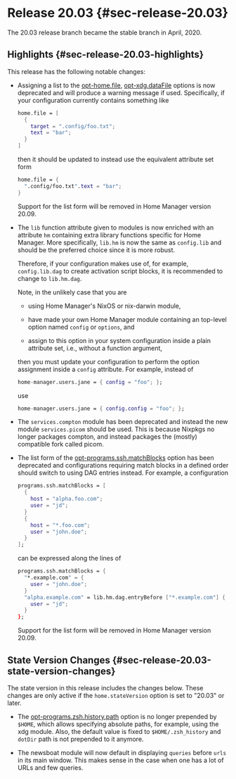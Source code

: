 # Release 20.03 {#sec-release-20.03}

The 20.03 release branch became the stable branch in April, 2020.

## Highlights {#sec-release-20.03-highlights}

This release has the following notable changes:

-   Assigning a list to the [opt-home.file](#opt-home.file),
    [opt-xdg.dataFile](#opt-xdg.dataFile) options is
    now deprecated and will produce a warning message if used.
    Specifically, if your configuration currently contains something
    like

    ``` nix
    home.file = [
      {
        target = ".config/foo.txt";
        text = "bar";
      }
    ]
    ```

    then it should be updated to instead use the equivalent attribute
    set form

    ``` nix
    home.file = {
      ".config/foo.txt".text = "bar";
    }
    ```

    Support for the list form will be removed in Home Manager version
    20.09.

-   The `lib` function attribute given to modules is now enriched with
    an attribute `hm` containing extra library functions specific for
    Home Manager. More specifically, `lib.hm` is now the same as
    `config.lib` and should be the preferred choice since it is more
    robust.

    Therefore, if your configuration makes use of, for example,
    `config.lib.dag` to create activation script blocks, it is
    recommended to change to `lib.hm.dag`.

    Note, in the unlikely case that you are

    -   using Home Manager's NixOS or nix-darwin module,

    -   have made your own Home Manager module containing an top-level
        option named `config` or `options`, and

    -   assign to this option in your system configuration inside a
        plain attribute set, i.e., without a function argument,

    then you must update your configuration to perform the option
    assignment inside a `config` attribute. For example, instead of

    ``` nix
    home-manager.users.jane = { config = "foo"; };
    ```

    use

    ``` nix
    home-manager.users.jane = { config.config = "foo"; };
    ```

-   The `services.compton` module has been deprecated and instead the
    new module `services.picom` should be used. This is because Nixpkgs
    no longer packages compton, and instead packages the (mostly)
    compatible fork called picom.

-   The list form of the [opt-programs.ssh.matchBlocks](#opt-programs.ssh.matchBlocks) option has
    been deprecated and configurations requiring match blocks in a
    defined order should switch to using DAG entries instead. For
    example, a configuration

    ``` nix
    programs.ssh.matchBlocks = [
      {
        host = "alpha.foo.com";
        user = "jd";
      }
      {
        host = "*.foo.com";
        user = "john.doe";
      }
    ];
    ```

    can be expressed along the lines of

    ``` nix
    programs.ssh.matchBlocks = {
      "*.example.com" = {
        user = "john.doe";
      }
      "alpha.example.com" = lib.hm.dag.entryBefore ["*.example.com"] {
        user = "jd";
      }
    };
    ```

    Support for the list form will be removed in Home Manager version
    20.09.

## State Version Changes {#sec-release-20.03-state-version-changes}

The state version in this release includes the changes below. These
changes are only active if the `home.stateVersion` option is set to
\"20.03\" or later.

-   The [opt-programs.zsh.history.path](#opt-programs.zsh.history.path) option is no longer
    prepended by `$HOME`, which allows specifying absolute paths, for
    example, using the xdg module. Also, the default value is fixed to
    `$HOME/.zsh_history` and `dotDir` path is not prepended to it
    anymore.

-   The newsboat module will now default in displaying `queries` before
    `urls` in its main window. This makes sense in the case when one has
    a lot of URLs and few queries.
